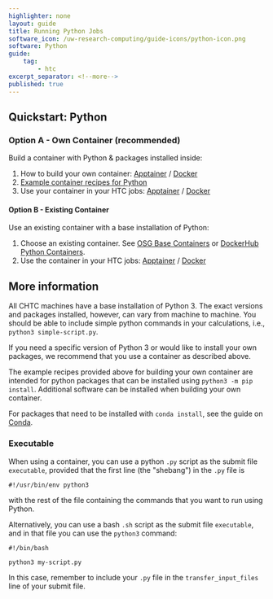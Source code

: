 ```yaml
---
highlighter: none
layout: guide
title: Running Python Jobs
software_icon: /uw-research-computing/guide-icons/python-icon.png
software: Python
guide:
    tag:
        - htc
excerpt_separator: <!--more-->
published: true
---
```


## Quickstart: Python

### Option A - Own Container (recommended)

Build a container with Python & packages installed inside:

1. How to build your own container: [Apptainer](apptainer-htc#use-an-apptainer-container-in-htc-jobs) / [Docker](docker-build)
2. [Example container recipes for Python](https://github.com/CHTC/recipes/tree/main/software/Python/)
3. Use your container in your HTC jobs: [Apptainer](software-overview-htc.html#use-an-existing-container) / [Docker](docker-jobs.html#use-a-docker-container-in-a-job)

#### Option B - Existing Container

Use an existing container with a base installation of Python:

1. Choose an existing container. See 
   [OSG Base Containers](https://portal.osg-htc.org/documentation/htc_workloads/using_software/available-containers-list/#base)
   or
   [DockerHub Python Containers](https://hub.docker.com/_/python).
2. Use the container in your HTC jobs: [Apptainer](software-overview-htc.html#use-an-existing-container) / [Docker](docker-jobs.html#use-a-docker-container-in-a-job)

<!--more-->

## More information

All CHTC machines have a base installation of Python 3.
The exact versions and packages installed, however, can vary from machine to machine.
You should be able to include simple python commands in your calculations, i.e., `python3 simple-script.py`.

If you need a specific version of Python 3 or would like to install your own packages, we recommend that you use a container as described above.

The example recipes provided above for building your own container are intended for python packages that can be installed using `python3 -m pip install`. 
Additional software can be installed when building your own container.

For packages that need to be installed with `conda install`, see the guide on [Conda](software-overview-htc.html#quickstart). 

### Executable

When using a container, you can use a python `.py` script as the submit file `executable`, provided that the first line (the "shebang") in the `.py` file is

```
#!/usr/bin/env python3
```

with the rest of the file containing the commands that you want to run using Python.

Alternatively, you can use a bash `.sh` script as the submit file `executable`, and in that file you can use the `python3` command:

```
#!/bin/bash

python3 my-script.py
```

In this case, remember to include your `.py` file in the `transfer_input_files` line of your submit file.

<!-- Archived 2024-05

**To best understand the below information, you should already have an
understanding of:**

-   Using the command line to: navigate within directories,
    create/copy/move/delete files and directories, and run their
    intended programs (aka \"executables\").
-   [The CHTC\'s Intro to Running HTCondor
    Jobs](helloworld.html)

Overview
========

CHTC provides several copies of Python that can be used to run Python
code in jobs. See our list of supported versions here: [CHTC Supported
Python](#supported)

This guide details the steps needed to:

1.  [Create a portable copy of your Python packages](#build)
2.  [Write a script that uses Python and your packages](#script)
3.  [Submit jobs](#submit)

If you want to use conda to manage your Python package dependencies, 
read this guide as background material,
then read [our guide on using conda](conda-installation.html).

<span name="supported"></span>

CHTC-Provided Python Installations
==============================

CHTC provides a pre-built copy of the following versions of Python: 

### Building on CentOS 7 Linux _(Soon to be Phased Out)_

{:.gtable}
  | Python version  | Name of Python installation file |
  | --- | --- |
  | Python 2.7 | python27.tar.gz |
  | Python 3.6 | python36.tar.gz |
  | Python 3.7 | python37.tar.gz |
  | Python 3.8 | python38.tar.gz |
  | Python 3.9 | python39.tar.gz |

### Building on CentOS Stream 8 Linux _(RECOMMENDED)_

{:.gtable}
  | Python version  | Name of Python installation file |
  | --- | --- |
  | Python 3.7 | python37.tar.gz |
  | Python 3.8 | python38.tar.gz |
  | Python 3.9 | python39.tar.gz |
  | Python 3.10 | python310.tar.gz |

If you need a specific version of Python not shown 
above, [contact the Research Computing Facilitators](mailto:chtc@cs.wisc.edu) to 
see if we can build it for you; if 
we can't, we can send you instructions for how to build your own copy of Python 
or use a Docker container for running your jobs. 

**1. Adding Python Packages**
=========================
<span name="build"></span>

If your code uses specific Python packages (like `numpy`, `matplotlib`,
`sci-kit learn`, etc) follow the directions below to download and
prepare the packages you need for job submission. **If your job does not
require any extra Python packages, skip to parts 2 and 3.**

You are going to start an interactive job that runs on the HTC build
servers and that downloads a copy of Python. You will then install your
packages to a folder and zip those files to return to the submit server.

> These instructions are primarily about adding packages to a fresh
> install of Python; if you want to add packages to a pre-existing
> package folder, there will be notes below in boxes like this one.

Preliminary Step: Choose a Linux Version to Build On
----------------------------------

As of August 2022, the newest hardware in the HTC system is running a newer version of Linux, 
CentOS Stream 8. A limited amount of our older hardware is still running CentOS 7 but these machines will be upgraded to the new operating system in the near future. More information about this transition can be found in the [HTC Operating System Transition](/uw-research-computing/os-transition-htc.html) guide. 

There are two approaches to running on our pool: 

- **compile on CentOS 8, run on CentOS8**: This is the recommended option for (1) all new users and for (2) existing users who have tested their CentOS 7 builds and determined they are not compatabile with CentOS 8 machines. By choosing this option, you will have access to the vast majority of the HTC system's capacity.

- **compile on CentOS 7, run on both versions of CentOS**: This is a **temporary** option available to users who previously compiled their software on CHTC's CentOS 7 machines. In _some_ cases, it is possible to use the same software, library, and packages on both CentOS 7 and CentOS Stream 8 machines. Existing users who compiled their software on CentOS 7 machines will need to (1) test their jobs to ensure they run successfully on CentOS Stream 8 machines and (2) plan for the phasing out of CentOS 7 machines (expected Fall 2022). 


A. Submit an Interactive Job
----------------------------
<span name="version"></span>
Create the following special submit file on the submit server, calling
it something like `build.sub`. **Make sure that you choose the appropriate 
Python tar.gz file and requirements if you want to build on CentOS 7 versus 
CentOS Stream 8. **

```
# Python build file

universe = vanilla
log = interactive.log

# In the latest version of HTCondor on CHTC, interactive jobs require an executable.
# If you do not have an existing executable, use a generic linux command like hostname as shown below.
executable = /usr/bin/hostname

# Choose a version of Python from the tables above
# If building on CentOS 7 (To be Phased Out)
# transfer_input_files = http://proxy.chtc.wisc.edu/SQUID/chtc/python##.tar.gz

# If building on CentOS 8 (Recommended)
transfer_input_files = http://proxy.chtc.wisc.edu/SQUID/chtc/el8/python##.tar.gz

+IsBuildJob = true
# Indicate which version of Linux (CentOS) you want to build your packages on
requirements = (OpSysMajorVer =?= 8)
request_cpus = 1
request_memory = 4GB
request_disk = 2GB

queue
```
 {:.sub}

> If you want to add packages to a pre-existing package directory, add
> the `tar.gz` file with the packages to the `transfer_input_files`
> line:
>
> ``` {.sub}
> transfer_input_files = http://proxy.chtc.wisc.edu/SQUID/chtc/el8/python##.tar.gz, packages.tar.gz
> ```

Once this submit file is created, you will start the interactive job by
running the following command:

``` 
[alice@submit]$ condor_submit -i build.sub
```
{:.term}

It may take a few minutes for the build job to start.

B. Install the Packages
-----------------------

Once the interactive build job starts, you should see the Python that
you specified inside the working directory:

``` 
[alice@build]$ ls -lh
-rw-r--r-- 1 alice alice  78M Mar 26 12:24 python##.tar.gz
drwx------ 2 alice alice 4.0K Mar 26 12:24 tmp
drwx------ 3 alice alice 4.0K Mar 26 12:24 var
```
{:.term}

We\'ll now unzip the copy of Python and set the `PATH` variable to
reference that version of Python:

``` 
[alice@build]$ tar -xzf python##.tar.gz
[alice@build]$ export PATH=$PWD/python/bin:$PATH
```
{:.term}

To make sure that your setup worked, try running:

``` 
[alice@build]$ python3 --version
```
{:.term}

You can also try running this command to make sure the copy of python
that is now active is the one you just installed:

``` 
[alice@build]$ echo `which python3`
```
{:.term}

The command above should return a path that includes the prefix
`/var/lib/condor/`, indicating that it is installed in your job\'s
working directory.

If you\'re using Python 2, use `python2` instead of `python3` above (and
in what follows). The output should match the version number that you
want to be using!

> If you brought along your own package directory, un-tar it here and
> skip the directory creation step below.

First, create a directory to put your packages into and then add that directory to our list of enviornmental variables that can be used by HTCondor to find the package directory: 

``` 
[alice@build]$ mkdir packages
[alice@build]$ export PYTHONPATH=$PWD/packages
```
{:.term}

You can choose what name to use for this directory \-- if you have
different sets of packages that you use for different jobs, you could
use a more descriptive name than \"packages\"

To install the Python packages run the following command:

``` 
[alice@build]$ python3 -m pip install --target=$PWD/packages package1 package2 etc.
```
{:.term}

Replace *package1* *package2* with the names of packages you want to
install. `pip` should download all dependent packages and install them.
Certain packages may take longer than others.

> If a specific version of a package is required, you can provide the version number using the syntax `packagename==X.Y.Z`.
> For example, `numpy==1.23.5` would install version `1.23.5` of `numpy`.  

If you have difficulties installing a package, we recommend you upgrade `pip` and then try reinstalling your packages:

``` 
[alice@build]$ python3 -m pip install --upgrade pip
[alice@build]$ python3 -m pip install --target=$PWD/packages package1 package2 etc.
```
{:.term}

> The python packages (and versions) can instead be installed using the file `requirements.txt`, which contains one package name (and versions, if needed) per line.  
> This file can be created manually or, if you have a working python installation that you want to duplicate, by running 
>
>  ```
> python3 -m pip freeze > requirements.txt
> ```
> {:.term}
> 
> To install the packages contained within `requirements.txt`, run
> 
> ```
> python3 -m pip install -r requirements.txt
> ```
> {:.term}


C. Finish Up
------------

Right now, if we exit the interactive job, nothing will be transferred
back because we haven\'t created any new **files** in the working
directory, just **sub-directories**. In order to transfer back our
installation, we will need to compress it into a tarball file - not only
will HTCondor then transfer back the file, it is generally easier to
transfer a single, compressed tarball file than an uncompressed set of
directories.

Run the following command to create your own tarball of your packages:

``` 
[alice@build]$ tar -czf packages.tar.gz packages/
```
{:.term}

Again, you can use a different name for the `tar.gz` file, if you want.

We now have our packages bundled and ready for CHTC! You can now exit
the interactive job and the tar.gz file with your Python packages will
return to the submit server with you (this sometimes takes a few extra
seconds after exiting).

``` 
[alice@build]$ exit 
```
{:.term}


**2. Creating a Script**
====================
<span name="script"></span>
In order to use CHTC\'s copy of Python and the packages you have
prepared in an HTCondor job, we will need to write a script that unpacks
both Python and the packages and then runs our Python code. We will use
this script as as the `executable` of our HTCondor submit file.

A sample script (`run_python.sh`) appears below. After the first line, the lines starting
with hash marks are comments . You should replace \"my\_script.py\" with
the name of the script you would like to run, and modify the Python
version numbers to be the same as what you used above to install your
packages.

``` 
#!/bin/bash

# untar your Python installation. Make sure you are using the right version!
tar -xzf python##.tar.gz
# (optional) if you have a set of packages (created in Part 1), untar them also
tar -xzf packages.tar.gz

# make sure the script will use your Python installation, 
# and the working directory as its home location
export PATH=$PWD/python/bin:$PATH
export PYTHONPATH=$PWD/packages
export HOME=$PWD

# run your script
python3 my_script.py
```
{:.file}

If you have additional commands you would like to be run within the job,
you can add them to this base script. Once your script does what you
would like, give it executable permissions by running:

``` 
[alice@submit] chmod +x run_python.sh
```
{:.term}

> Arguments in Python
> -------------------
>
> To pass arguments to a Python script within a job, you\'ll need to use the
> following syntax in your main executable script, in place of the
> generic command above:
>
> ``` 
> python3 my_script.py $1 $2
> ```
> {:.file}
>
> Here, `$1` and `$2` are the first and second arguments passed to the
> bash script from the submit file (see below), which are then sent on
> to the Python script. For more (or fewer) arguments, simply add more
> (or fewer) arguments and numbers.
>
> In addition, your Python script will need to be able to accept
> arguments from the command line. There is an explanation of how to do
> this in [this Software Carpentry
> lesson](https://swcarpentry.github.io/python-novice-inflammation/12-cmdline.html).


**3. Submitting Jobs**
==================
<span name="submit"></span>
A sample submit file can be found in our [hello
world](helloworld.html) example page. You should make the following
changes in order to run Python jobs:

-   **What version of Linux can you run on?** 
	- If you compiled your packages on CentOS7, 
		you can try running your jobs on servers that have either version of Linux. This requires 
		an additional requirement, shown 
		in [this guide](/uw-research-computing/os-transition-htc.html). 
	- If you compiled your packages on CentOS Stream 8, your jobs should ONLY run on 
	servers using CentOS Stream 8. This will be the default as of September 29. Before 
	then, make sure to opt into using that operating system, as described in the same 
	guide linked above. 

-   Your `executable` should be the script that you wrote
    [above](#script).

    ``` 
    executable = run_python.sh
    ```
    {:.sub}
-   Modify the CPU/memory request lines.  Test a few jobs for disk space/memory usage in 
    order to make sure your requests for a large batch are accurate!  
    Disk space and memory usage can be found in the log file after the job completes. 
-   Change transfer_input_files to include the python tar file, packages, script, and any other 
	needed files. **If you used our CentOS 7 version of Python**, this may look like: 
    ```
    transfer_input_files = http://proxy.chtc.wisc.edu/SQUID/chtc/python##.tar.gz, packages.tar.gz, my_script.py
    ```
    {:.sub}
	
	**If you used our CentOS Stream 8 version of Python**, this may look like: 
    ```
    transfer_input_files = http://proxy.chtc.wisc.edu/SQUID/chtc/el8/python##.tar.gz, packages.tar.gz, my_script.py
    ```
    {:.sub}

-   If your script takes arguments (see the box from the previous
    section), include those in the arguments line:

    ``` {.sub}
    arguments = value1 value2
    ```

> ### How big is your package tarball?
>
> If your package tarball is larger than 100 MB, you should NOT transfer
> the tarball using `transfer_input_files`. Instead, you should use
> CHTC\'s web proxy, `squid`. In order to request space on `squid`,
> email the research computing facilitators at <chtc@cs.wisc.edu>.
 -->